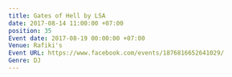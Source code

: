 ```yaml
---
title: Gates of Hell by LSA
date: 2017-08-14 11:00:00 +07:00
position: 35
Event date: 2017-08-19 00:00:00 +07:00
Venue: Rafiki's
Event URL: https://www.facebook.com/events/1876816652641029/
Genre: DJ
---
```


